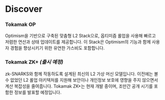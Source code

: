 # Discover

### **Tokamak OP**

Optimism을 기반으로 구축된 맞춤형 L2 Stack으로, 옵티미즘 롤업을 사용해 빠르고 저렴한 연산과 상태 업데이트를 제공합니다. 이 Stack은 Optimism의 기능과 함께 사용자 경험을 향상시키기 위한 유연한 가스비도 포함합니다.

### **Tokamak ZK+&#x20;**_**(출시 예정)**_

zk-SNARKS와 함께 작동하도록 설계된 최신의 L2 가상 머신 모델입니다. 이전에는 볼 수 없었던 L2 롤업 아키텍처를 지원해 보안이나 개인정보 보호에 영향을 주지 않으면서 계산 복잡성을 줄여줍니다. Tokamak ZK+는 현재 개발 중이며, 조만간 공개 시기를 포함한 정보를 발표할 예정입니다.
